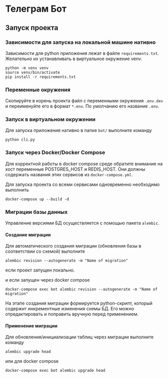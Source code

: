 # Телеграм Бот

## Запуск проекта

### Зависимости для запуска на локальной машине нативно

Зависимости для python приложения лежат в файле `requirements.txt`.
Желательно их устанавливать в виртуальное окружение venv.

```shell
python -m venv venv
source venv/bin/activate
pip install -r requirements.txt
```

### Переменные окружения

Скопируйте в корень проекта файл с переменными окружения `.env.dev` 
и переименуйте его в формат `*.env`. 
По умолчанию его название `.env`.

### Запуск в виртуальном окружении

Для запуска приложения нативно в папке `bot/` выполните команду
```shell
python cli.py
```

### Запуск через Docker/Docker Compose

Для корректной работы в docker compose среде обратите внимание на хост
переменные POSTGRES_HOST и REDIS_HOST. Они должны содержать названия этих 
сервисов из `docker-compose.yml`.

Для запуска проекта со всеми сервисами одновременно необходимо выполнить

```shell
docker-compose up --build -d
```

### Миграции базы данных

Управление версиями БД осуществляется с помощью пакета `alembic`.

#### Создание миграции

Для автоматического создания миграции (обновления базы в соответствии со 
схемой) выполните

```shell
alembic revision --autogenerate -m "Name of migration"
```

если проект запущен локально.

и если запущен через docker compose 

```shell
docker-compose exec bot alembic revision --autogenerate -m "Name of migration"
```
На этапе создания миграции формируется python-скрипт, который содержит
инкрементные изменения схемы БД. Его можно отредактировать и поправить 
вручную перед применением.


#### Применение миграции

Для обновления/инициализации таблиц через миграции выполните команду

```shell
alembic upgrade head
```

или для docker compose

```shell
docker-compose exec bot alembic upgrade head
```
